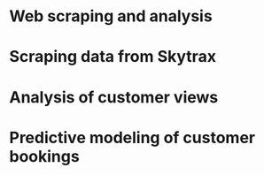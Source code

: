 # Web scraping and analysis
# Scraping data from Skytrax
# Analysis of customer views
# Predictive modeling of customer bookings
